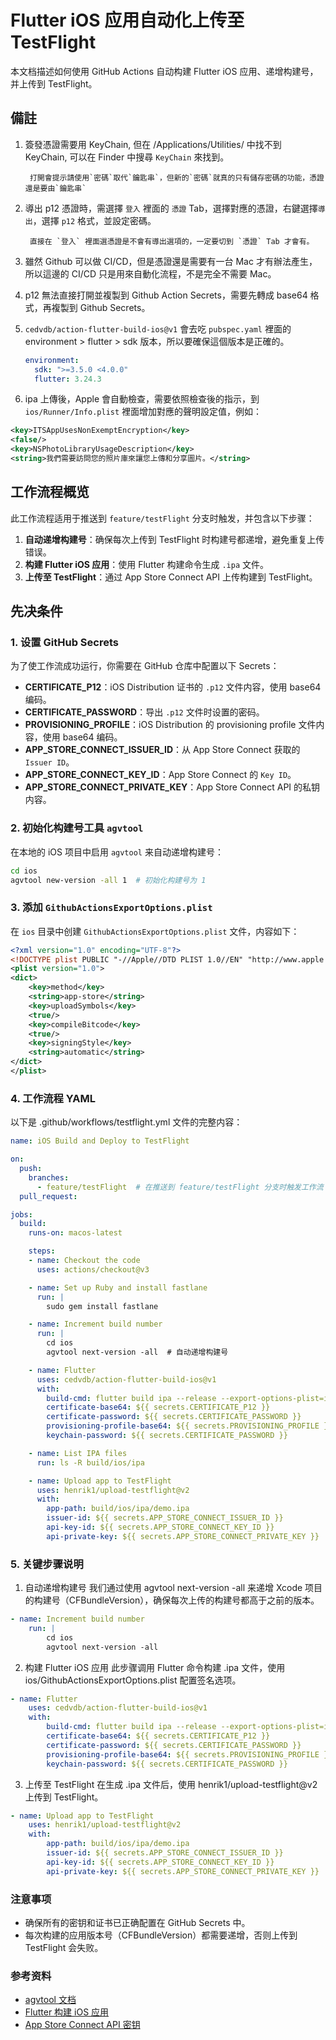 # Flutter iOS 应用自动化上传至 TestFlight

本文档描述如何使用 GitHub Actions 自动构建 Flutter iOS 应用、递增构建号，并上传到 TestFlight。

## 備註
1. 簽發憑證需要用 KeyChain, 但在 /Applications/Utilities/ 中找不到 KeyChain, 可以在 Finder 中搜尋 `KeyChain` 來找到。

        打開會提示請使用`密碼`取代`鑰匙串`，但新的`密碼`就真的只有儲存密碼的功能，憑證還是要由`鑰匙串`

2. 導出 p12 憑證時，需選擇 `登入` 裡面的 `憑證` Tab，選擇對應的憑證，右鍵選擇`導出`，選擇 `p12` 格式，並設定密碼。

        直接在 `登入` 裡面選憑證是不會有導出選項的，一定要切到 `憑證` Tab 才會有。
3. 雖然 Github 可以做 CI/CD，但是憑證還是需要有一台 Mac 才有辦法產生，所以這邊的 CI/CD 只是用來自動化流程，不是完全不需要 Mac。
4. p12 無法直接打開並複製到 Github Action Secrets，需要先轉成 base64 格式，再複製到 Github Secrets。
5. `cedvdb/action-flutter-build-ios@v1` 會去吃 `pubspec.yaml` 裡面的 environment > flutter > sdk 版本，所以要確保這個版本是正確的。
    ```yaml
    environment:
      sdk: ">=3.5.0 <4.0.0"
      flutter: 3.24.3 
    ```
6. ipa 上傳後，Apple 會自動檢查，需要依照檢查後的指示，到 `ios/Runner/Info.plist` 裡面增加對應的聲明設定值，例如：
```xml
<key>ITSAppUsesNonExemptEncryption</key>
<false/>
<key>NSPhotoLibraryUsageDescription</key>
<string>我們需要訪問您的照片庫來讓您上傳和分享圖片。</string>
```

## 工作流程概览

此工作流程适用于推送到 `feature/testFlight` 分支时触发，并包含以下步骤：
1. **自动递增构建号**：确保每次上传到 TestFlight 时构建号都递增，避免重复上传错误。
2. **构建 Flutter iOS 应用**：使用 Flutter 构建命令生成 `.ipa` 文件。
3. **上传至 TestFlight**：通过 App Store Connect API 上传构建到 TestFlight。

## 先决条件

### 1. 设置 GitHub Secrets

为了使工作流成功运行，你需要在 GitHub 仓库中配置以下 Secrets：

- **CERTIFICATE_P12**：iOS Distribution 证书的 `.p12` 文件内容，使用 base64 编码。
- **CERTIFICATE_PASSWORD**：导出 `.p12` 文件时设置的密码。
- **PROVISIONING_PROFILE**：iOS Distribution 的 provisioning profile 文件内容，使用 base64 编码。
- **APP_STORE_CONNECT_ISSUER_ID**：从 App Store Connect 获取的 `Issuer ID`。
- **APP_STORE_CONNECT_KEY_ID**：App Store Connect 的 `Key ID`。
- **APP_STORE_CONNECT_PRIVATE_KEY**：App Store Connect API 的私钥内容。

### 2. 初始化构建号工具 `agvtool`

在本地的 iOS 项目中启用 `agvtool` 来自动递增构建号：

```bash
cd ios
agvtool new-version -all 1  # 初始化构建号为 1
```

### 3. 添加 `GithubActionsExportOptions.plist`
在 `ios` 目录中创建 `GithubActionsExportOptions.plist` 文件，内容如下：
```XML
<?xml version="1.0" encoding="UTF-8"?>
<!DOCTYPE plist PUBLIC "-//Apple//DTD PLIST 1.0//EN" "http://www.apple.com/DTDs/PropertyList-1.0.dtd">
<plist version="1.0">
<dict>
    <key>method</key>
    <string>app-store</string>
    <key>uploadSymbols</key>
    <true/>
    <key>compileBitcode</key>
    <true/>
    <key>signingStyle</key>
    <string>automatic</string>
</dict>
</plist>
```

### 4. 工作流程 YAML
以下是 .github/workflows/testflight.yml 文件的完整内容：

```yaml
name: iOS Build and Deploy to TestFlight

on:
  push:
    branches:
      - feature/testFlight  # 在推送到 feature/testFlight 分支时触发工作流
  pull_request:

jobs:
  build:
    runs-on: macos-latest

    steps:
    - name: Checkout the code
      uses: actions/checkout@v3

    - name: Set up Ruby and install fastlane
      run: |
        sudo gem install fastlane

    - name: Increment build number
      run: |
        cd ios
        agvtool next-version -all  # 自动递增构建号

    - name: Flutter
      uses: cedvdb/action-flutter-build-ios@v1
      with:
        build-cmd: flutter build ipa --release --export-options-plist=ios/GithubActionsExportOptions.plist
        certificate-base64: ${{ secrets.CERTIFICATE_P12 }}
        certificate-password: ${{ secrets.CERTIFICATE_PASSWORD }}
        provisioning-profile-base64: ${{ secrets.PROVISIONING_PROFILE }}
        keychain-password: ${{ secrets.CERTIFICATE_PASSWORD }}

    - name: List IPA files
      run: ls -R build/ios/ipa

    - name: Upload app to TestFlight
      uses: henrik1/upload-testflight@v2
      with: 
        app-path: build/ios/ipa/demo.ipa
        issuer-id: ${{ secrets.APP_STORE_CONNECT_ISSUER_ID }}
        api-key-id: ${{ secrets.APP_STORE_CONNECT_KEY_ID }}
        api-private-key: ${{ secrets.APP_STORE_CONNECT_PRIVATE_KEY }}
```

### 5. 关键步骤说明
1. 自动递增构建号
   我们通过使用 agvtool next-version -all 来递增 Xcode 项目的构建号（CFBundleVersion），确保每次上传的构建号都高于之前的版本。
```yaml
- name: Increment build number
    run: |
        cd ios
        agvtool next-version -all
```
2. 构建 Flutter iOS 应用
   此步骤调用 Flutter 命令构建 .ipa 文件，使用 ios/GithubActionsExportOptions.plist 配置签名选项。
```yaml
- name: Flutter
    uses: cedvdb/action-flutter-build-ios@v1
    with:
        build-cmd: flutter build ipa --release --export-options-plist=ios/GithubActionsExportOptions.plist
        certificate-base64: ${{ secrets.CERTIFICATE_P12 }}
        certificate-password: ${{ secrets.CERTIFICATE_PASSWORD }}
        provisioning-profile-base64: ${{ secrets.PROVISIONING_PROFILE }}
        keychain-password: ${{ secrets.CERTIFICATE_PASSWORD }}
```
3. 上传至 TestFlight
   在生成 .ipa 文件后，使用 henrik1/upload-testflight@v2 上传到 TestFlight。
```yaml
- name: Upload app to TestFlight
    uses: henrik1/upload-testflight@v2
    with: 
        app-path: build/ios/ipa/demo.ipa
        issuer-id: ${{ secrets.APP_STORE_CONNECT_ISSUER_ID }}
        api-key-id: ${{ secrets.APP_STORE_CONNECT_KEY_ID }}
        api-private-key: ${{ secrets.APP_STORE_CONNECT_PRIVATE_KEY }}
```

### 注意事项
* 确保所有的密钥和证书已正确配置在 GitHub Secrets 中。
* 每次构建的应用版本号（CFBundleVersion）都需要递增，否则上传到 TestFlight 会失败。

### 参考资料
* [agvtool 文档](https://developer.apple.com/library/archive/qa/qa1827/_index.html)
* [Flutter 构建 iOS 应用](https://flutter-docs.dev.org.tw/deployment/ios)
* [App Store Connect API 密钥](https://developer.apple.com/documentation/appstoreconnectapi/creating-api-keys-for-app-store-connect-api)